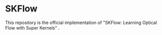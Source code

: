 # SKFlow
This repository is the official implementation of "SKFlow: Learning Optical Flow with Super Kernels" .
